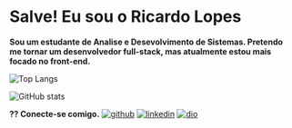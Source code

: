 
# Salve! Eu sou o Ricardo Lopes
**Sou um estudante de Analise e Desevolvimento de Sistemas. Pretendo me tornar um desenvolvedor full-stack, mas atualmente estou mais focado no front-end.**


![Top Langs](https://github-readme-stats-git-masterrstaa-rickstaa.vercel.app/api/top-langs/?username=ricardodevpro&layout=compact&title_color=FFF&text_color=FFF&theme=dark&border_radius=0)

![GitHub stats](https://github-readme-stats.vercel.app/api?username=ricardodevpro&show_icons=true&icon_color=fff&border_radius=0&theme=dark)


**?? Conecte-se comigo.**
[![github](https://img.shields.io/badge/github-000?style=for-the-badge&logo=github&logoColor=white)](https://github.com/ricardodevpro) 
[![linkedin](https://img.shields.io/badge/linkedin-0A66C2?style=for-the-badge&logo=linkedin&logoColor=white)](https://www.linkedin.com//in/ricardolopesdev) 
[![dio](https://img.shields.io/badge/profile_in_dio-7F28B5?style=for-the-badge&logo=dio&logoColor=white)](hhttps://www.dio.me/users/ricardolopes375146)

